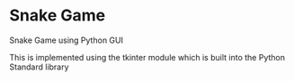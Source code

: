 # Snake Game
Snake Game using Python GUI

This is implemented using the tkinter module which is built into the Python Standard library
